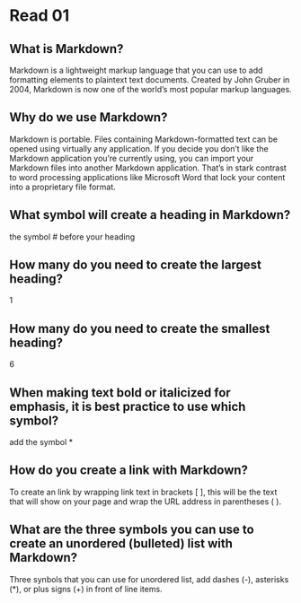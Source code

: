 # Read 01

## **What is Markdown?**
Markdown is a lightweight markup language that you can use to add formatting elements to plaintext text documents. Created by John Gruber in 2004, Markdown is now one of the world’s most popular markup languages.

## **Why do we use Markdown?**
Markdown is portable. Files containing Markdown-formatted text can be opened using virtually any application. If you decide you don’t like the Markdown application you’re currently using, you can import your Markdown files into another Markdown application. That’s in stark contrast to word processing applications like Microsoft Word that lock your content into a proprietary file format.

## **What symbol will create a heading in Markdown?**
the symbol # before your heading 
## **How many do you need to create the largest heading?**
1

## **How many do you need to create the smallest heading?**
6

## **When making text bold or italicized for emphasis, it is best practice to use which symbol?**
 add the symbol *

## **How do you create a link with Markdown?**

To create an link by wrapping link text in brackets [ ], this will be the text that will show on your page and  wrap the URL address in parentheses ( ).

## **What are the three symbols you can use to create an unordered (bulleted) list with Markdown?**

Three synbols that you can use for unordered list, add dashes (-), asterisks (*), or plus signs (+) in front of line items.

